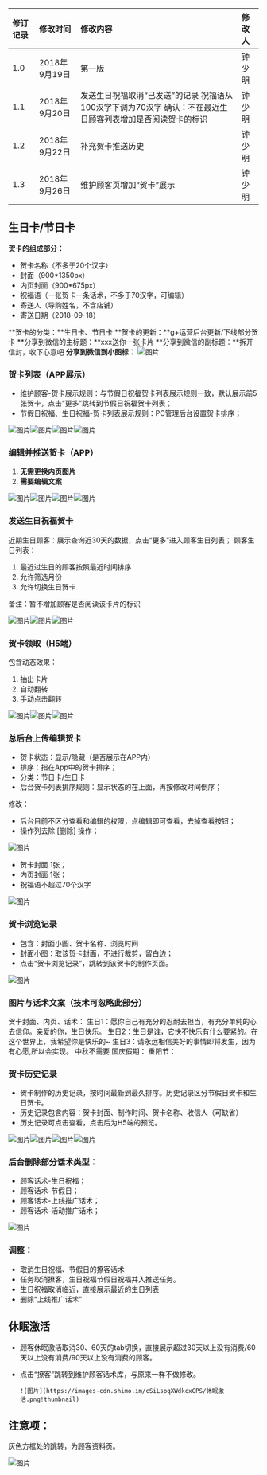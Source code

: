 | 修订记录   | 修改时间   | 修改内容   | 修改人   | 
|:----|:----|:----|:----|
| 1.0   | 2018年9月19日   | 第一版   | 钟少明   | 
| 1.1   | 2018年9月20日   | 发送生日祝福取消“已发送”的记录  祝福语从100汉字下调为70汉字  确认：不在最近生日顾客列表增加是否阅读贺卡的标识   | 钟少明   | 
| 1.2   | 2018年9月22日   | 补充贺卡推送历史   | 钟少明   | 
| 1.3   | 2018年9月26日   | 维护顾客页增加“贺卡”展示   | 钟少明   | 

## 生日卡/节日卡
**贺卡的组成部分：**
* 贺卡名称（不多于20个汉字）
* 封面（900*1350px）
* 内页封面（900*675px）
* 祝福语（一张贺卡一条话术，不多于70汉字，可编辑）
* 寄送人（导购姓名，不含店铺）
* 寄送日期（2018-09-18）

**贺卡的分类：**生日卡、节日卡
**贺卡的更新：**g+运营后台更新/下线部分贺卡
**分享到微信的主标题：**xxx送你一张卡片
**分享到微信的副标题：**拆开信封，收下心意吧
**分享到微信到小图标：**
![图片](https://images-cdn.shimo.im/VpMLuj0pyzQXqxOq/%E5%BE%AE%E4%BF%A1%E5%9B%BE%E7%89%87_20180917150849.jpg!thumbnail)

### **贺卡列表（APP展示）**
* 维护顾客-贺卡展示规则：与节假日祝福贺卡列表展示规则一致，默认展示前5张贺卡，点击“更多”跳转到节假日祝福贺卡列表；
* 节假日祝福、生日祝福-贺卡列表展示规则：PC管理后台设置贺卡排序；

![图片](https://images-cdn.shimo.im/Qhs24JyWVb0fwejM/维护顾客.png!thumbnail)![图片](https://images-cdn.shimo.im/yFPALoCjWoAsTTaQ/维护顾客_1.png!thumbnail)![图片](https://images-cdn.shimo.im/T6s92ztVXSwv9j2s/%E8%8A%82%E5%81%87%E6%97%A5%E7%A5%9D%E7%A6%8F.png!thumbnail)![图片](https://images-cdn.shimo.im/sfYSMuPCyIMwiCCR/%E7%94%9F%E6%97%A5%E7%A5%9D%E7%A6%8F.png!thumbnail)

### **编辑并推送贺卡（APP）**
1. **无需更换内页图片**
2. **需要编辑文案**

![图片](https://images-cdn.shimo.im/upLNbVJUdn4hiC0M/%E7%94%9F%E6%97%A5%E8%B4%BA%E5%8D%A1_%E6%8F%90%E4%BE%9B%E9%A2%84%E8%A7%88%E5%B9%B6%E6%8E%A8%E9%80%81.png!thumbnail)![图片](https://images-cdn.shimo.im/q7NTDz88JsIuHO6E/%E7%94%9F%E6%97%A5%E8%B4%BA%E5%8D%A1_%E6%8F%90%E4%BE%9B%E9%A2%84%E8%A7%88%E5%B9%B6%E6%8E%A8%E9%80%81_3.png!thumbnail)![图片](https://images-cdn.shimo.im/Fgb8kzJRwOMSfpjL/%E7%94%9F%E6%97%A5%E8%B4%BA%E5%8D%A1_%E7%BC%96%E8%BE%91%E6%96%87%E5%AD%97.png!thumbnail)![图片](https://images-cdn.shimo.im/sOjAfkvlUPETkgu8/%E7%94%9F%E6%97%A5%E8%B4%BA%E5%8D%A1_%E6%8F%90%E4%BE%9B%E9%A2%84%E8%A7%88%E5%B9%B6%E6%8E%A8%E9%80%81_2.png!thumbnail)

### 发送生日祝福贺卡
近期生日顾客：展示查询近30天的数据，点击“更多”进入顾客生日列表；
顾客生日列表：
1. 最近过生日的顾客按照最近时间排序
2. 允许筛选月份
3. 允许切换生日贺卡

备注：暂不增加顾客是否阅读该卡片的标识

![图片](https://images-cdn.shimo.im/jBAdyOBZHR829mJy/image.png!thumbnail)![图片](https://images-cdn.shimo.im/gEJQE1rlgGcBiF2v/%E9%A1%BE%E5%AE%A2%E7%94%9F%E6%97%A5.png!thumbnail)![图片](https://images-cdn.shimo.im/te1ued5jLRgyJrW1/iPhone_8_Copy_10.png!thumbnail)

### **贺卡领取（H5端）**
包含动态效果：
1. 抽出卡片
2. 自动翻转
3. 手动点击翻转

![图片](https://images-cdn.shimo.im/8EdH4cBj8F4yt8He/贺卡的H5显示_抽出.png!thumbnail)![图片](https://images-cdn.shimo.im/ouNAWB3nEH4mtzFr/贺卡的封面.png!thumbnail)![图片](https://images-cdn.shimo.im/rf1zvn9o1xw0Q80B/贺卡的内页.png!thumbnail)

### 总后台上传编辑贺卡
* 贺卡状态：显示/隐藏（是否展示在APP内）
* 排序：指在App中的贺卡排序；
* 分类：节日卡/生日卡
* 后台贺卡列表排序规则：显示状态的在上面，再按修改时间倒序；

修改：
* 后台目前不区分查看和编辑的权限，点编辑即可查看，去掉查看按钮；
* 操作列去除 [删除] 操作；

![图片](https://images-cdn.shimo.im/ergL5wAD2vwI05li/后台_贺卡.png!thumbnail)

* 贺卡封面 1张；
* 内页封面 1张；
* 祝福语不超过70个汉字

![图片](https://images-cdn.shimo.im/HYA7mGhzZLIMDDoq/加了排序.png!thumbnail)


### **贺卡浏览记录**
* 包含：封面小图、贺卡名称、浏览时间
* 封面小图：取该贺卡封面，不进行裁剪，留白边；
* 点击“贺卡浏览记录”，跳转到该贺卡的制作页面。

![图片](https://images-cdn.shimo.im/qA3EFiDqrWY5qcNF/浏览记录2.png!thumbnail)
### 图片与话术文案（技术可忽略此部分）
贺卡封面、内页、话术：
生日1：愿你自己有充分的忍耐去担当，有充分单纯的心去信仰。亲爱的你，生日快乐。
生日2：生日是谁，它快不快乐有什么要紧的。在这个世界上，我希望你是快乐的~
生日3：请永远相信美好的事情即将发生，因为有心愿,所以会实现。
中秋不需要
国庆假期：
重阳节：
### 贺卡历史记录
* 贺卡制作的历史记录，按时间最新到最久排序。历史记录区分节假日贺卡和生日贺卡。
* 历史记录包含内容：贺卡封面、制作时间、贺卡名称、收信人（可缺省）
* 历史记录可点击查看，点击后为H5端的预览。

![图片](https://images-cdn.shimo.im/1EJkDMbMTW49TPxt/节假日贺卡推送历史_1_.png!thumbnail)![图片](https://images-cdn.shimo.im/CBNgPNzqnWQtxy3j/生日贺卡推送历史_1_.png!thumbnail)![图片](https://images-cdn.shimo.im/ULCF0k4cN9YeH9tQ/生日祝福_1_.png!thumbnail)![图片](https://images-cdn.shimo.im/XYDYRcjqIEkI8vC4/节假日祝福.png!thumbnail)
### 后台删除部分话术类型：
* 顾客话术-生日祝福；
* 顾客话术-节假日；
* 顾客话术-上线推广话术；
* 顾客话术-活动推广话术；

![图片](https://images-cdn.shimo.im/T5q65Sp5kEQJNDo8/%E5%90%8E%E5%8F%B0_%E8%AF%9D%E6%9C%AF.png!thumbnail)

### 调整：
* 取消生日祝福、节假日的撩客话术
* 任务取消撩客，生日祝福节假日祝福并入推送任务。
* 生日祝福取消临近，直接展示最近的生日列表
* 删除“上线推广话术”
## 休眠激活
* 顾客休眠激活取消30、60天的tab切换，直接展示超过30天以上没有消费/60天以上没有消费/90天以上没有消费的顾客。
* 点击“撩客”跳转到维护顾客话术库，与原来一样不做修改。

      ![图片](https://images-cdn.shimo.im/cSiLsoqXWdkcxCPS/休眠激活.png!thumbnail)
## 注意项：
灰色方框处的跳转，为顾客资料页。

![图片](https://images-cdn.shimo.im/ZEbOriaKNtEU7prU/image.png!thumbnail)



